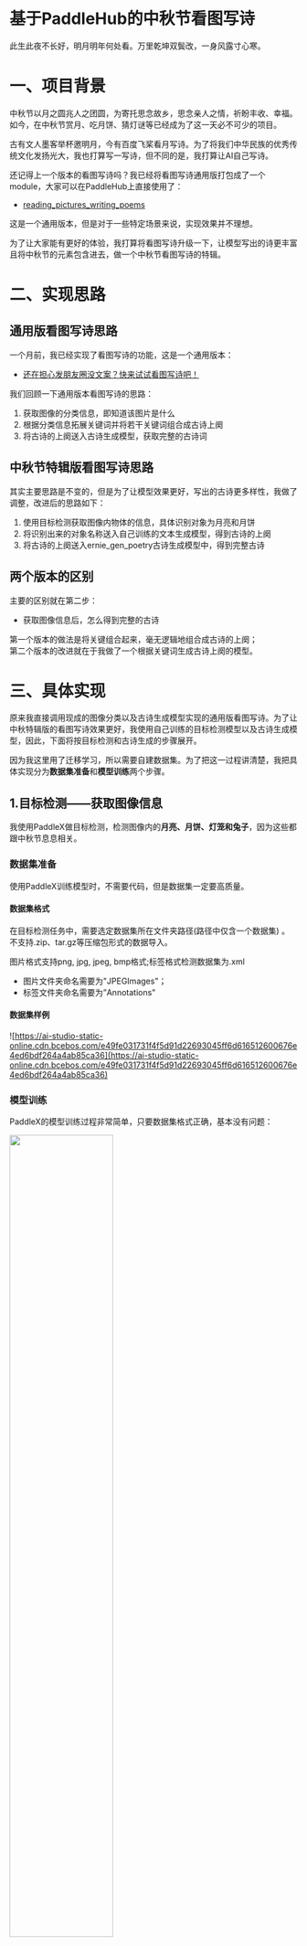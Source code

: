 # 基于PaddleHub的中秋节看图写诗

此生此夜不长好，明月明年何处看。万里乾坤双鬓改，一身风露寸心寒。

# 一、项目背景

中秋节以月之圆兆人之团圆，为寄托思念故乡，思念亲人之情，祈盼丰收、幸福。如今，在中秋节赏月、吃月饼、猜灯谜等已经成为了这一天必不可少的项目。

古有文人墨客举杯邀明月，今有百度飞桨看月写诗。为了将我们中华民族的优秀传统文化发扬光大，我也打算写一写诗，但不同的是，我打算让AI自己写诗。

还记得上一个版本的看图写诗吗？我已经将看图写诗通用版打包成了一个module，大家可以在PaddleHub上直接使用了：
- [reading_pictures_writing_poems](https://www.paddlepaddle.org.cn/hubdetail?name=reading_pictures_writing_poems&en_category=TextGeneration)

这是一个通用版本，但是对于一些特定场景来说，实现效果并不理想。

为了让大家能有更好的体验，我打算将看图写诗升级一下，让模型写出的诗更丰富且将中秋节的元素包含进去，做一个中秋节看图写诗的特辑。

# 二、实现思路

## 通用版看图写诗思路

一个月前，我已经实现了看图写诗的功能，这是一个通用版本：
- [还在担心发朋友圈没文案？快来试试看图写诗吧！](https://aistudio.baidu.com/aistudio/projectdetail/738634)

我们回顾一下通用版本看图写诗的思路：
1. 获取图像的分类信息，即知道该图片是什么
2. 根据分类信息拓展关键词并将若干关键词组合成古诗上阕
3. 将古诗的上阕送入古诗生成模型，获取完整的古诗词

## 中秋节特辑版看图写诗思路

其实主要思路是不变的，但是为了让模型效果更好，写出的古诗更多样性，我做了调整，改进后的思路如下：
1. 使用目标检测获取图像内物体的信息，具体识别对象为月亮和月饼
2. 将识别出来的对象名称送入自己训练的文本生成模型，得到古诗的上阕
3. 将古诗的上阕送入ernie_gen_poetry古诗生成模型中，得到完整古诗

## 两个版本的区别

主要的区别就在第二步：
- 获取图像信息后，怎么得到完整的古诗

第一个版本的做法是将关键组合起来，毫无逻辑地组合成古诗的上阕；<br>
第二个版本的改进就在于我做了一个根据关键词生成古诗上阕的模型。

# 三、具体实现

原来我直接调用现成的图像分类以及古诗生成模型实现的通用版看图写诗。为了让中秋特辑版的看图写诗效果更好，我使用自己训练的目标检测模型以及古诗生成模型，因此，下面将按目标检测和古诗生成的步骤展开。

因为我这里用了迁移学习，所以需要自建数据集。为了把这一过程讲清楚，我把具体实现分为**数据集准备**和**模型训练**两个步骤。

## 1.目标检测——获取图像信息

我使用PaddleX做目标检测，检测图像内的**月亮、月饼、灯笼和兔子**，因为这些都跟中秋节息息相关。

### 数据集准备

使用PaddleX训练模型时，不需要代码，但是数据集一定要高质量。

#### 数据集格式

在目标检测任务中，需要选定数据集所在文件夹路径(路径中仅含一个数据集) 。不支持.zip、tar.gz等压缩包形式的数据导入。

图片格式支持png, jpg, jpeg, bmp格式;标签格式检测数据集为.xml

- 图片文件夹命名需要为"JPEGImages"；
- 标签文件夹命名需要为”Annotations"

#### 数据集样例

![https://ai-studio-static-online.cdn.bcebos.com/e49fe031731f4f5d91d22693045ff6d616512600676e4ed6bdf264a4ab85ca36](https://ai-studio-static-online.cdn.bcebos.com/e49fe031731f4f5d91d22693045ff6d616512600676e4ed6bdf264a4ab85ca36)


### 模型训练

PaddleX的模型训练过程非常简单，只要数据集格式正确，基本没有问题：

 <img src="https://ai-studio-static-online.cdn.bcebos.com/6f12e438f112490288c2e490527781c58738c3eaa760449faddbe5eaa9ca0481" width="60%" height="60%">

训练完成后，直接导出模型即可。我已将导出的模型上传至本项目中，位于inference_model目录下。


### 调用目标检测模型

#### 安装paddlex

脚本运行依赖paddlex，这里我们用pip安装一下：



```python
!pip install paddlex
```

#### 获取图片内信息

以下代码是PaddleX官方提供的predict代码，能看到输入图片的预测结果：


```python
import paddlex as pdx

# 模型加载, 请将path_to_model替换为你的模型导出路径
# 可使用 mode = pdx.load_model('path_to_model') 加载
# 而使用Predictor方式加载模型，会对模型计算图进行优化，预测速度会更快
print("Loading model...")
model = pdx.deploy.Predictor('inference_model', use_gpu=True)
print("Model loaded.")

# 模型预测, 可以将图片替换为你需要替换的图片地址
# 使用Predictor时，刚开始速度会比较慢，参考此issue
# https://github.com/PaddlePaddle/PaddleX/issues/116
result = model.predict('lantern.jpg')

print(result)

# 可视化结果, 对于检测、实例分割务进行可视化
if model.model_type == "detector":
    # threshold用于过滤低置信度目标框
    # 可视化结果保存在当前目录
    pdx.det.visualize('lantern.jpg', result, threshold=0.3, save_dir='./')

```

    2020-10-19 19:13:38,273-INFO: font search path ['/opt/conda/envs/python35-paddle120-env/lib/python3.7/site-packages/matplotlib/mpl-data/fonts/ttf', '/opt/conda/envs/python35-paddle120-env/lib/python3.7/site-packages/matplotlib/mpl-data/fonts/afm', '/opt/conda/envs/python35-paddle120-env/lib/python3.7/site-packages/matplotlib/mpl-data/fonts/pdfcorefonts']
    2020-10-19 19:13:38,627-INFO: generated new fontManager


    Loading model...
    Model loaded.
    [{'category_id': 0, 'bbox': [183.08929443359375, 7.7965850830078125, 250.32818603515625, 311.2488250732422], 'score': 0.013529560528695583, 'category': 'MoonCake'}, {'category_id': 1, 'bbox': [189.15859985351562, 46.0416259765625, 235.4840087890625, 336.6524353027344], 'score': 0.9346879720687866, 'category': 'lantern'}, {'category_id': 2, 'bbox': [181.138916015625, 29.884109497070312, 255.14971923828125, 317.12022399902344], 'score': 0.4133519232273102, 'category': 'moon'}, {'category_id': 3, 'bbox': [183.08929443359375, 7.7965850830078125, 250.32818603515625, 311.2488250732422], 'score': 0.020459380000829697, 'category': 'rabbit'}]


    /opt/conda/envs/python35-paddle120-env/lib/python3.7/site-packages/matplotlib/cbook/__init__.py:2349: DeprecationWarning: Using or importing the ABCs from 'collections' instead of from 'collections.abc' is deprecated, and in 3.8 it will stop working
      if isinstance(obj, collections.Iterator):


    2020-10-19 19:13:42 [INFO]	The visualized result is saved as ./visualize_lantern.jpg


#### 选择得分最高的检测结果


```python
best = {'score':0, 'category':'none'}
for item in result:
    if (item['score'] > best['score']):
        best['score'], best['category'] = item['score'], item['category']

print(best)
```

    {'score': 0.9346879720687866, 'category': 'lantern'}


#### 将检测结果转换成中文关键字


```python
if best['category'] == 'MoonCake':
    objects = ['月饼']
elif best['category'] == 'moon':
    objects = ['月亮']
elif best['category'] == 'lantern':
    objects = ['灯笼']
elif best['category'] == 'rabbit':
    objects = ['兔子']
else:
    objects = ['中秋节']
```

## 2.古诗生成——根据关键词直接生成古诗

### 数据集准备

在文本生成任务中，数据集的好坏决定了模型最后的效果，因此这里我把数据集单独拿出来讲解。

#### 数据集格式

我们在自建数据集的时候，一定要确保数据集的格式正确，否则在训练过程中就会出现报错的情况。

训练集的格式应为：
- "序号\t输入文本\t标签"

验证集的格式应为：
- "序号\t输入文本\t标签"

这里需要注意的是，\t是跳格，虽然看上去能用4个空格代替，但实际上如果用4个空格的话，会导致训练失败。

#### 数据集样例

训练集样例：

> 1	月亮	万里无云镜九州，最团圆夜是中秋。<br>
2	月亮	一年逢好夜，万里见明时。<br>
3	月亮	三五夜中新月色，二千里外故人心。<br>
4	月亮	良夜清秋半，空庭皓月圆。<br>
5	月饼	黄白翻毛制造精，中秋送礼遍都城。<br>
6	月饼	论斤成套多低货，馅少皮干大半生。<br>
7	月亮	世远月何在，天空人自圆。<br>
8	月亮	此夜明月夜，清光十万家。<br>
9	月亮	举头望圆月，低头思故乡。<br>
10	月亮	今夜月明人尽望，不知秋思落谁家。<br>

完整数据集我已放到work目录下，大家可以自行查看：

 <img src="https://ai-studio-static-online.cdn.bcebos.com/83e1d2f2a20c45c5b9fb1d9bf78a01890b530a567ab24936bb8bc3f8f2bccbf5" width="70%" height="70%">



### 模型训练

这里我将在ernie-gen的基础上做finetune。

#### 1.将PaddleHub更新到最新版本

ernie-gen需要：
- paddlepaddle >= 1.8.2
- paddlehub >= 1.7.0

因此这里直接把PaddleHub更新到最新版本：


```python
!pip install --upgrade paddlehub -i https://pypi.tuna.tsinghua.edu.cn/simple
```

  

#### 2.安装ERNIE-GEN

ERNIE-GEN 是面向生成任务的预训练-微调框架，我们在使用下面这两条命令安装一下：


```python
!hub install ernie_gen==1.0.1
!pip install paddle-ernie
```


#### 3.在ERNIE-GEN的基础上做finetune

在ERNIE-GEN的基础上做finetune有专门的微调API，具体参数如下：

- train_path(str): 训练集路径。训练集的格式应为："序号\t输入文本\t标签"，例如："1\t床前明月光\t疑是地上霜"
- dev_path(str): 验证集路径。验证集的格式应为："序号\t输入文本\t标签"，例如："1\t举头望明月\t低头思故乡"
- save_dir(str): 模型保存以及验证集预测输出路径。
- init_ckpt_path(str): 模型初始化加载路径，可实现增量训练。
- use_gpu(bool): 是否使用GPU。
- max_steps(int): 最大训练步数。
- batch_size(int): 训练时的batch大小。
- max_encode_len(int): 最长编码长度。
- max_decode_len(int): 最长解码长度。
- learning_rate(float): 学习率大小。
- warmup_proportion(float): 学习率warmup比例。
- weight_decay(float): 权值衰减大小。
- noise_prob(float): 噪声概率，详见ernie gen论文。
- label_smooth(float): 标签平滑权重。
- beam_width(int): 验证集预测时的beam大小。
- length_penalty(float): 验证集预测时的长度惩罚权重。
- log_interval(int): 训练时的日志打印间隔步数。
- save_interval(int): 训练时的模型保存间隔部署。验证集将在模型保存完毕后进行预测。


<br>
运行结果是一个字典，包含2个键:

- last_save_path(str): 训练结束时的模型保存路径。
- last_ppl(float): 训练结束时的模型困惑度。

具体代码请前往GitHub查看：

[https://github.com/PaddlePaddle/ERNIE/tree/repro/ernie-gen](https://github.com/PaddlePaddle/ERNIE/tree/repro/ernie-gen)


```python
import paddlehub as hub

module = hub.Module(name="ernie_gen")           # 加载预训练模型

result = module.finetune(
    train_path='/home/aistudio/work/train.txt', # 训练集路径
    dev_path='/home/aistudio/work/dev.txt',     # 验证集路径
    save_dir="ernie_gen_result",                # 模型保存及验证集输出路径
    max_steps=600,                              # 训练次数
    noise_prob=0.2,                             # 噪声概率
    batch_size=5,                               # 训练时batch的大小
    log_interval=10                             # 日志打印间隔
)

module.export(params_path=result['last_save_path'], module_name="MidAutumnPoetry", author="zbp") # 模型转换
```


#### 4.使用模型API预测

模型转换完毕之后，通过hub install $module_name安装该模型


```python
!hub install MidAutumnPoetry
```

    Successfully installed MidAutumnPoetry


通过API预测的方式调用自制module：


```python
import paddlehub as hub

module = hub.Module(name="MidAutumnPoetry")

# test_texts = objects
test_texts = ['月亮', '月饼', '灯笼', '兔子']

# generate包含3个参数，texts为输入文本列表，use_gpu指定是否使用gpu，beam_width指定beam search宽度。
results = module.generate(texts=test_texts, use_gpu=True, beam_width=5)
for result in results:
    print(result)
```

    [32m[2020-10-21 19:20:48,679] [    INFO] - Installing MidAutumnPoetry module[0m
    [32m[2020-10-21 19:20:48,807] [    INFO] - Module MidAutumnPoetry already installed in /home/aistudio/.paddlehub/modules/MidAutumnPoetry[0m
    [33m[2020-10-21 19:20:57,409] [ WARNING] - use_gpu has been set False as you didn't set the environment variable CUDA_VISIBLE_DEVICES while using use_gpu=True[0m


    ['此生此夜不长好，明月明年何处看。', '山中夜来月，到晓不曾看。', '海上生明月，天涯共此时。', '举头望明月，低头思故乡。', '此生此夜不长好,明月明年何处看。']
    ['中秋鲜果列晶盘，饼样圆分桂魄寒。', '问天中秋何时到，美酒酥饼得真知。', '何须急管吹云暝，高寒滟滟开金饼。', '巧出圆月形，貌得婵娟月。', '每逢中秋赏明月，要同圆月作团圆。']
    ['梅花映雪挂灯笼，福字生金万户红。', '目穷淮海满如银，万道虹光育蚌珍。', '高梧月白绕飞鹊，灯笼蜡纸明空堂。', '暂得金吾夜，通看火树春。', '停车傍明月，走马入红尘。']
    ['吴质不眠倚桂树，露脚斜飞湿寒兔。', '玉兔香笺谁与共，黄昏送走又清晨。', '金乌玉兔来还去，一卷风云说到今。', '吴质不眠倚桂树，玉兔斜飞湿寒兔。', '定知玉兔白如月，化作霜风九月寒。']


#### 5.根据古诗的上阕生成古诗的下阕

安装生成古诗的模型ernie_gen_poetry


```python
!hub install ernie_gen_poetry==1.0.0 #生成古诗词
```

    Downloading ernie_gen_poetry
    [==================================================] 100.00%
    Uncompress /home/aistudio/.paddlehub/tmp/tmpgysxbhai/ernie_gen_poetry
    [==================================================] 100.00%
    Successfully installed ernie_gen_poetry-1.0.0


通过API预测的方式调用古诗生成模型：


```python
module = hub.Module(name="ernie_gen_poetry") # 调用古诗生成的模型

FirstPoetry = [results[0][0]] # 使用上阕生成下阕
SecondPoetry = module.generate(texts=FirstPoetry, use_gpu=True, beam_width=5)

Poetrys = []
Poetrys.append(FirstPoetry[0])
Poetrys.append(SecondPoetry[0][0])

print("生成的古诗词是：")
print("{}{}".format(Poetrys[0], Poetrys[1]))

```

    [32m[2020-10-21 19:22:27,761] [    INFO] - Installing ernie_gen_poetry module[0m
    [32m[2020-10-21 19:22:27,926] [    INFO] - Module ernie_gen_poetry already installed in /home/aistudio/.paddlehub/modules/ernie_gen_poetry[0m


# 四、模型贡献

PaddleHub的初衷是方便开发者们快速地调用深度学习模型，因此，我们可以把我们做好的模型制作成一个module贡献给PaddleHub的模型库。

## PaddleX模型转换成PaddleHub模型

PaddleX是一个图形化的深度学习训练工具，对于零基础的同学来说，也能快速地上手。因此，这里我选择了PaddleX。

但是PaddleX的模型无法直接供PaddleHub使用，所以首先需要把PaddleX的模型转成PaadleHub的模型，模型转换具体项目：
- [手把手带你将Paddlex模型部署为PaddleHub（作者：七年期限）](https://aistudio.baidu.com/aistudio/projectdetail/949032)

# 五、总结与展望

该项目的核心，一是通过目标检测获取图像内与中秋节相关的元素，二是根据第一步获取的关键词写古诗。

我在这里给各位准备了几张供大家写诗的图片：

![https://ai-studio-static-online.cdn.bcebos.com/37e7f354b4c54c35953cf8fd5fb800e7f6992a4ff16a40f4a9978c3091dc9a6c](https://ai-studio-static-online.cdn.bcebos.com/37e7f354b4c54c35953cf8fd5fb800e7f6992a4ff16a40f4a9978c3091dc9a6c)
![https://ai-studio-static-online.cdn.bcebos.com/aab1f521b177485d80cb433cb761b5abab10d2514fce4e03b41c2d080574a4d8](https://ai-studio-static-online.cdn.bcebos.com/aab1f521b177485d80cb433cb761b5abab10d2514fce4e03b41c2d080574a4d8)
![https://ai-studio-static-online.cdn.bcebos.com/158f40c25ea548b29e0634095ebc1a1ff4a5d1850682447d9a9a921dc6e696ed](https://ai-studio-static-online.cdn.bcebos.com/158f40c25ea548b29e0634095ebc1a1ff4a5d1850682447d9a9a921dc6e696ed)
![https://ai-studio-static-online.cdn.bcebos.com/520c33eab8cd40b1865bbcc4da8af0ef5f3062d5b11d4a0989eee575cb2f989c](https://ai-studio-static-online.cdn.bcebos.com/520c33eab8cd40b1865bbcc4da8af0ef5f3062d5b11d4a0989eee575cb2f989c)

最后也欢迎大家更换自己的图片，写一首古诗吧！


# 六、个人介绍
- 北京联合大学 机器人学院 自动化专业 2018级 本科生 郑博培
- 百度飞桨开发者技术专家 PPDE
- 深圳柴火创客空间 认证会员
- 百度大脑 智能对话训练师

来AI Studio互粉吧 等你哦  https://aistudio.baidu.com/aistudio/personalcenter/thirdview/147378

欢迎大家fork喜欢评论三连，感兴趣的朋友也可互相关注一下啊~

